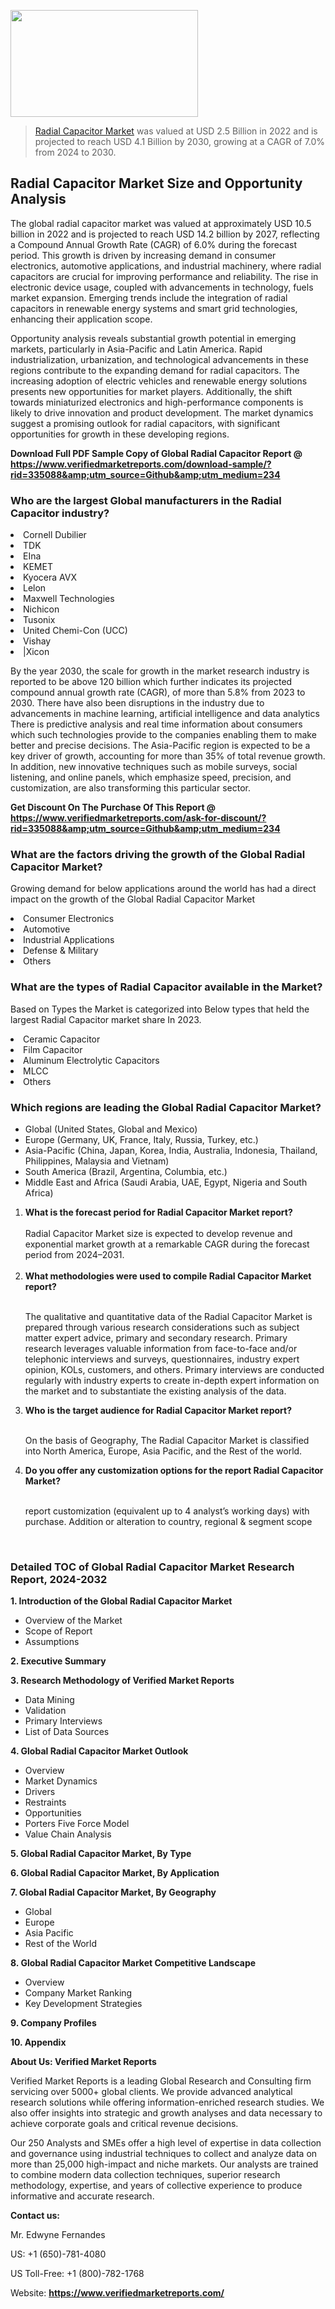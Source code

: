 <img src="https://ffe5etoiles.com/wp-content/uploads/2024/12/MST1-300x171.png" alt="" width="300" height="171" class="alignnone size-medium wp-image-20088" /><blockquote><p><p><a href="https://www.verifiedmarketreports.com/download-sample/?rid=335088&utm_source=Github&utm_medium=234" target="_blank">Radial Capacitor Market</a> was valued at USD 2.5 Billion in 2022 and is projected to reach USD 4.1 Billion by 2030, growing at a CAGR of 7.0% from 2024 to 2030.</p></blockquote><p><h2>Radial Capacitor Market Size and Opportunity Analysis</h2><p>The global radial capacitor market was valued at approximately USD 10.5 billion in 2022 and is projected to reach USD 14.2 billion by 2027, reflecting a Compound Annual Growth Rate (CAGR) of 6.0% during the forecast period. This growth is driven by increasing demand in consumer electronics, automotive applications, and industrial machinery, where radial capacitors are crucial for improving performance and reliability. The rise in electronic device usage, coupled with advancements in technology, fuels market expansion. Emerging trends include the integration of radial capacitors in renewable energy systems and smart grid technologies, enhancing their application scope.</p><p>Opportunity analysis reveals substantial growth potential in emerging markets, particularly in Asia-Pacific and Latin America. Rapid industrialization, urbanization, and technological advancements in these regions contribute to the expanding demand for radial capacitors. The increasing adoption of electric vehicles and renewable energy solutions presents new opportunities for market players. Additionally, the shift towards miniaturized electronics and high-performance components is likely to drive innovation and product development. The market dynamics suggest a promising outlook for radial capacitors, with significant opportunities for growth in these developing regions.</p></p><p class=""><strong>Download Full PDF Sample Copy of Global Radial Capacitor Report @ <a href="https://www.verifiedmarketreports.com/download-sample/?rid=335088&amp;utm_source=Github&amp;utm_medium=234" target="_blank">https://www.verifiedmarketreports.com/download-sample/?rid=335088&amp;utm_source=Github&amp;utm_medium=234</a></strong></p><h3 id="" class="">Who are the largest Global manufacturers in the Radial Capacitor industry?</h3><p><li>Cornell Dubilier</li><li> TDK</li><li> EIna</li><li> KEMET</li><li> Kyocera AVX</li><li> Lelon</li><li> Maxwell Technologies</li><li> Nichicon</li><li> Tusonix</li><li> United Chemi-Con (UCC)</li><li> Vishay</li><li> |Xicon</li></p><div class=""><div class="" dir="" data-message-author-role="" data-message-id="" data-message-model-slug=""><div class=""><div class=""><div class=""><div class="" dir="" data-message-author-role="" data-message-id="" data-message-model-slug=""><div class=""><div class=""><p>By the year 2030, the scale for growth in the market research industry is reported to be above 120 billion which further indicates its projected compound annual growth rate (CAGR), of more than 5.8% from 2023 to 2030. There have also been disruptions in the industry due to advancements in machine learning, artificial intelligence and data analytics There is predictive analysis and real time information about consumers which such technologies provide to the companies enabling them to make better and precise decisions. The Asia-Pacific region is expected to be a key driver of growth, accounting for more than 35% of total revenue growth. In addition, new innovative techniques such as mobile surveys, social listening, and online panels, which emphasize speed, precision, and customization, are also transforming this particular sector.</p><p><strong>Get Discount On The Purchase Of This Report @&nbsp; <a href="https://www.verifiedmarketreports.com/ask-for-discount/?rid=335088&amp;utm_source=Github&amp;utm_medium=234" target="_blank">https://www.verifiedmarketreports.com/ask-for-discount/?rid=335088&amp;utm_source=Github&amp;utm_medium=234</a></strong></p></div></div></div></div></div></div></div></div><h3 id="" class="">What are the factors driving the growth of the Global Radial Capacitor Market?</h3><p id="" class="">Growing demand for below applications around the world has had a direct impact on the growth of the Global Radial Capacitor Market</p><p id="" class=""><li>Consumer Electronics</li><li> Automotive</li><li> Industrial Applications</li><li> Defense & Military</li><li> Others</li></p><h3 id="" class="">What are the types of Radial Capacitor available in the Market?</h3><p id="" class="">Based on Types the Market is categorized into Below types that held the largest Radial Capacitor market share In 2023.</p><p id="" class=""><li>Ceramic Capacitor</li><li> Film Capacitor</li><li> Aluminum Electrolytic Capacitors</li><li> MLCC</li><li> Others</li></p><h3 id="" class="">Which regions are leading the Global Radial Capacitor Market?</h3><ul><li>Global (United States, Global and Mexico)</li><li>Europe (Germany, UK, France, Italy, Russia, Turkey, etc.)</li><li>Asia-Pacific (China, Japan, Korea, India, Australia, Indonesia, Thailand, Philippines, Malaysia and Vietnam)</li><li>South America (Brazil, Argentina, Columbia, etc.)</li><li>Middle East and Africa (Saudi Arabia, UAE, Egypt, Nigeria and South Africa)</li></ul><p><ol><li><strong>What is the forecast period for Radial Capacitor Market report?<br /></strong><br /><span data-sheets-root="1" data-sheets-value="{&quot;1&quot;:2,&quot;2&quot;:&quot;XXXX size is expected to develop revenue and exponential market growth at a remarkable CAGR during the forecast period from 2024&ndash;2030.&quot;}" data-sheets-userformat="{&quot;2&quot;:12674,&quot;4&quot;:{&quot;1&quot;:2,&quot;2&quot;:16776960},&quot;10&quot;:2,&quot;11&quot;:0,&quot;15&quot;:&quot;Arial&quot;,&quot;16&quot;:12}">Radial Capacitor Market size is expected to develop revenue and exponential market growth at a remarkable CAGR during the forecast period from 2024&ndash;2031.</span><br /><br /></li><li><strong>What methodologies were used to compile Radial Capacitor Market report?<br /><br /></strong><p>The qualitative and quantitative data of the&nbsp;Radial Capacitor Market is prepared through various research considerations such as subject matter expert advice, primary and secondary research. Primary research leverages valuable information from face-to-face and/or telephonic interviews and surveys, questionnaires, industry expert opinion, KOLs, customers, and others. Primary interviews are conducted regularly with industry experts to create in-depth expert information on the market and to substantiate the existing analysis of the data.&nbsp;</p></li><li><strong>Who is the target audience for Radial Capacitor Market report?<br /><br /></strong><p>On the basis of Geography, The&nbsp;Radial Capacitor Market is classified into North America, Europe, Asia Pacific, and the Rest of the world.</p></li><li><strong>Do you offer any customization options for the report Radial Capacitor Market?<br /><br /></strong><p>report customization (equivalent up to 4 analyst&rsquo;s working days) with purchase. Addition or alteration to country, regional &amp; segment scope</p><p>&nbsp;</p></li></ol></p><h3 id="" class="">Detailed TOC of Global Radial Capacitor Market Research Report, 2024-2032</h3><p id="" class=""><strong>1. Introduction of the Global Radial Capacitor Market</strong></p><ul><li>Overview of the Market</li><li>Scope of Report</li><li>Assumptions</li></ul><p id="" class=""><strong>2. Executive Summary</strong></p><p id="" class=""><strong>3. Research Methodology of&nbsp;Verified Market Reports</strong></p><ul><li>Data Mining</li><li>Validation</li><li>Primary Interviews</li><li>List of Data Sources</li></ul><p id="" class=""><strong>4. Global Radial Capacitor Market Outlook</strong></p><ul><li>Overview</li><li>Market Dynamics</li><li>Drivers</li><li>Restraints</li><li>Opportunities</li><li>Porters Five Force Model</li><li>Value Chain Analysis</li></ul><p id="" class=""><strong>5. Global Radial Capacitor Market, By&nbsp;Type</strong></p><p id="" class=""><strong>6. Global Radial Capacitor Market, By Application</strong></p><p id="" class=""><strong>7. Global Radial Capacitor Market, By Geography</strong></p><ul><li>Global</li><li>Europe</li><li>Asia Pacific</li><li>Rest of the World</li></ul><p id="" class=""><strong>8. Global Radial Capacitor Market Competitive Landscape</strong></p><ul><li>Overview</li><li>Company Market Ranking</li><li>Key Development Strategies</li></ul><p id="" class=""><strong>9. Company Profiles</strong></p><p id="" class=""><strong>10. Appendix</strong></p><p id="" class=""><strong>About Us: Verified Market Reports</strong></p><p id="" class="">Verified Market Reports is a leading Global Research and Consulting firm servicing over 5000+ global clients. We provide advanced analytical research solutions while offering information-enriched research studies. We also offer insights into strategic and growth analyses and data necessary to achieve corporate goals and critical revenue decisions.</p><p id="" class="">Our 250 Analysts and SMEs offer a high level of expertise in data collection and governance using industrial techniques to collect and analyze data on more than 25,000 high-impact and niche markets. Our analysts are trained to combine modern data collection techniques, superior research methodology, expertise, and years of collective experience to produce informative and accurate research.</p><p id="" class=""><strong>Contact us:</strong></p><p id="" class="">Mr. Edwyne Fernandes</p><p id="" class="">US: +1 (650)-781-4080</p><p id="" class="">US Toll-Free: +1 (800)-782-1768</p><p id="" class="">Website: <a target="" data-test-app-aware-link=""><strong>https://www.verifiedmarketreports.com/</strong></a></p>
